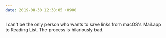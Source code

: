 ```yaml
---
date: 2019-08-30 12:38:05 +0900
---
```

I can't be the only person who wants to save links from macOS's Mail.app to Reading List. The process is hilariously bad.
